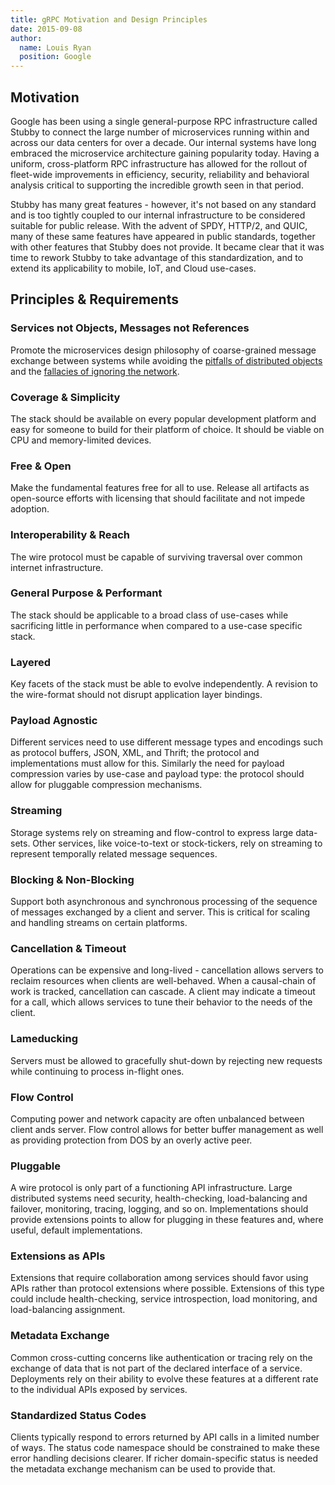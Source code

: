 ```yaml
---
title: gRPC Motivation and Design Principles
date: 2015-09-08
author:
  name: Louis Ryan
  position: Google
---
```


## Motivation

Google has been using a single general-purpose RPC infrastructure called Stubby to connect the large number of microservices running within and across our data centers for over a decade. Our internal systems have long embraced the microservice architecture gaining popularity today. Having a uniform, cross-platform RPC infrastructure has allowed for the rollout of fleet-wide improvements in efficiency, security, reliability and behavioral analysis critical to supporting the incredible growth seen in that period.

Stubby has many great features - however, it's not based on any standard and is too tightly coupled to our internal infrastructure to be considered suitable for public release. With the advent of SPDY, HTTP/2, and QUIC, many of these same features have appeared in public standards, together with other features that Stubby does not provide. It became clear that it was time to rework Stubby to take advantage of this standardization, and to extend its applicability to mobile, IoT, and Cloud use-cases.

## Principles & Requirements

### Services not Objects, Messages not References

Promote the microservices design philosophy of coarse-grained message exchange between systems while avoiding the [pitfalls of distributed objects](https://martinfowler.com/articles/distributed-objects-microservices.html) and the [fallacies of ignoring the network](https://en.wikipedia.org/wiki/Fallacies_of_distributed_computing).

### Coverage & Simplicity

The stack should be available on every popular development platform and easy for someone to build for their platform of choice. It should be viable on CPU and memory-limited devices.

### Free & Open

Make the fundamental features free for all to use. Release all artifacts as open-source efforts with licensing that should facilitate and not impede adoption.

### Interoperability &amp; Reach

The wire protocol must be capable of surviving traversal over common internet infrastructure.

### General Purpose &amp; Performant

The stack should be applicable to a broad class of use-cases while sacrificing little in performance when compared to a use-case specific stack.

### Layered

Key facets of the stack must be able to evolve independently. A revision to the wire-format should not disrupt application layer bindings.

### Payload Agnostic

Different services need to use different message types and encodings such as protocol buffers, JSON, XML, and Thrift; the protocol and implementations must allow for this. Similarly the need for payload compression varies by use-case and payload type: the protocol should allow for pluggable compression mechanisms.

### Streaming

Storage systems rely on streaming and flow-control to express large data-sets. Other services, like voice-to-text or stock-tickers, rely on streaming to represent temporally related message sequences.

### Blocking &amp; Non-Blocking

Support both asynchronous and synchronous processing of the sequence of messages exchanged by a client and server. This is critical for scaling and handling streams on certain platforms.

### Cancellation &amp; Timeout

Operations can be expensive and long-lived - cancellation allows servers to reclaim resources when clients are well-behaved. When a causal-chain of work is tracked, cancellation can cascade. A client may indicate a timeout for a call, which allows services to tune their behavior to the needs of the client.

### Lameducking

Servers must be allowed to gracefully shut-down by rejecting new requests while continuing to process in-flight ones.

### Flow Control

Computing power and network capacity are often unbalanced between client ands server. Flow control allows for better buffer management as well as providing protection from DOS by an overly active peer.

### Pluggable

A wire protocol is only part of a functioning API infrastructure. Large distributed systems need security, health-checking, load-balancing and failover, monitoring, tracing, logging, and so on. Implementations should provide extensions points to allow for plugging in these features and, where useful, default implementations.

### Extensions as APIs

Extensions that require collaboration among services should favor using APIs rather than protocol extensions where possible. Extensions of this type could include health-checking, service introspection, load monitoring, and load-balancing assignment.

### Metadata Exchange

Common cross-cutting concerns like authentication or tracing rely on the exchange of data that is not part of the declared interface of a service. Deployments rely on their ability to evolve these features at a different rate to the individual APIs exposed by services.

### Standardized Status Codes

Clients typically respond to errors returned by API calls in a limited number of ways. The status code namespace should be constrained to make these error handling decisions clearer. If richer domain-specific status is needed the metadata exchange mechanism can be used to provide that.
